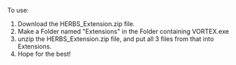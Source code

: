 To use:
1. Download the HERBS_Extension.zip file.
2. Make a Folder named "Extensions" in the Folder containing VORTEX.exe
3. unzip the HERBS_Extension.zip file, and put all 3 files from that into Extensions.
4. Hope for the best!
